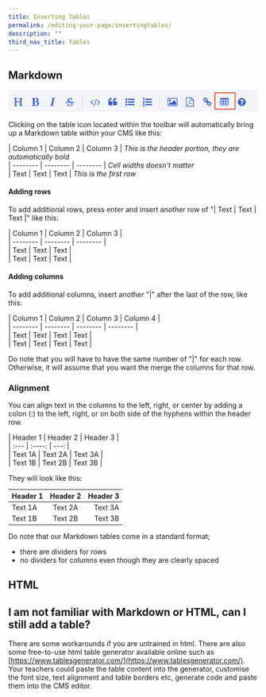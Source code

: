 ```yaml
---
title: Inserting Tables
permalink: /editing-your-page/insertingtables/
description: ""
third_nav_title: Tables
---
```

## Markdown

![](/images/Toolbar%20(table).png)

Clicking on the table icon located within the toolbar will automatically bring up a Markdown table within your CMS like this:

<p>| Column 1 | Column 2 | Column 3 | <em>This is the header portion, they are automatically bold</em>
<br>| -------- | -------- | -------- | <em>Cell widths doesn't matter</em>
<br>| Text     | Text     | Text     | <em>This is the first row</em>
</p>

#### Adding rows	
To add additional rows, press enter and insert another row of "| Text     | Text     | Text     |" like this:
<br>
<p>| Column 1 | Column 2 | Column 3 | 
<br>| -------- | -------- | -------- | 
<br>| Text     | Text     | Text     |
<br>| Text     | Text     | Text     |
</p>

#### Adding columns
To add additional columns, insert another "|" after the last of the row, like this:
<br>
<p>| Column 1 | Column 2 | Column 3 | Column 4 |
<br>| -------- | -------- | -------- | -------- |
<br>| Text     | Text     | Text     | Text     |
<br>| Text     | Text     | Text     | Text     |
</p>

Do note that you will have to have the same number of "|" for each row. Otherwise, it will assume that you want the merge the columns for that row.

### Alignment

You can align text in the columns to the left, right, or center by adding a colon (:) to the left, right, or on both side of the hyphens within the header row.

<p>
| Header 1 | Header 2 | Header 3 |
<br>| :--- | :----: | ---: |
<br>| Text 1A |  Text 2A | Text 3A |
<br>| Text 1B | Text 2B |  Text 3B |
</p>

They will look like this:

| Header 1 | Header 2 | Header 3 |
| :--- | :----: | ---: |
| Text 1A |  Text 2A | Text 3A |
| Text 1B | Text 2B |  Text 3B |


Do note that our Markdown tables come in a standard format; 
*   there are dividers for rows
*   no dividers for columns even though they are clearly spaced


## HTML


## I am not familiar with Markdown or HTML, can I still add a table?

There are some workarounds if you are untrained in html. There are also some free-to-use html table generator available online such as [https://www.tablesgenerator.com/](https://www.tablesgenerator.com/). Your teachers could paste the table content into the generator, customise the font size, text alignment and table borders etc, generate code and paste them into the CMS editor.